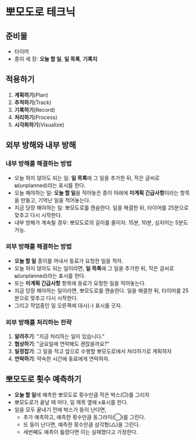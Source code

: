 # 뽀모도로 테크닉

## 준비물
  * 타이머
  * 종이 세 장: **오늘 할 일**, **일 목록**, **기록지**

## 적용하기
  1. **계획하기**(Plan)
  2. **추적하기**(Track)
  3. **기록하기**(Record)
  4. **처리하기**(Process)
  5. **시각화하기**(Visualize)

## 외부 방해와 내부 방해
### 내부 방해를 해결하는 방법
  * 오늘 하지 않아도 되는 일: **일 목록**에 그 일을 추가한 뒤, 작은 글씨로 **u**(unplanned)라는 표시를 한다.
  * 오늘 해야하는 일: **오늘 할 일**을 적어놓은 종이 아래에 **미계획 긴급사항**이라는 항목을 만들고, 기억난 일을 적어놓는다.
  * 지금 당장 해야하는 일: 뽀모도로를 캔슬한다. 일을 해결한 뒤, 타이머를 25분으로 맞추고 다시 시작한다.
  * 내부 방해가 계속될 경우: 뽀모도로의 길이를 줄이자. 15분, 10분, 심지어는 5분도 가능.

### 외부 방해를 해결하는 방법
  * **오늘 할 일** 종이를 꺼내서 동료가 요청한 일을 적자.
  * 오늘 하지 않아도 되는 일이라면, **일 목록**에 그 일을 추가한 뒤, 작은 글씨로 **u**(unplanned)라는 표시를 한다.
  * 또는 **미계획 긴급사항** 항목에 동료가 요청한 일을 적어놓는다.
  * 지금 당장 해야하는 일이라면, 뽀모도로를 캔슬한다. 일을 해결한 뒤, 타이머를 25분으로 맞추고 다시 시작한다.
  * 그리고 작업중인 일 오른쪽에 대시(-) 표시를 긋자.

### 외부 방해를 처리하는 전략
  1. **알려주기**: "지금 처리하는 일이 있습니다."
  1. **협상하기**: "금요일에 연락해도 괜찮을까요?"
  1. **일정잡기**: 그 일을 적고 앞으로 수행할 뽀모도로에서 처리하기로 계획하자
  1. **연락하기**: 약속한 시간에 동료에게 연락하자.

## 뽀모도로 횟수 예측하기
  * **오늘 할 일**에 예측한 뽀모도로 횟수만큼 작은 박스(▢)를 그리자
  * 뽀모도로가 끝날 때 마다, 일 제목 옆에 x표시를 한다.
  * 일을 모두 끝내기 전에 박스가 동이 난다면,
    * 추가 예측하고, 예측한 횟수만큼 동그라미(◯)를 그린다.
    * 또 동이 난다면, 예측한 횟수만큼 삼각형(△)을 그린다.
    * 세번째도 예측이 틀렸다면 이는 실패했다고 가정한다.